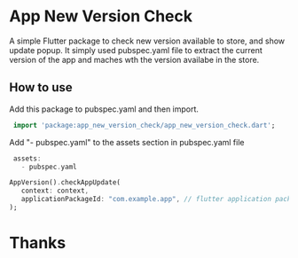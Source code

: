 # App New Version Check

A simple Flutter package to check new version available to store, and show update popup. It simply used pubspec.yaml file to extract the current version of the app and maches wth the version availabe in the store.

## How to use
Add this package to pubspec.yaml and then import.

```dart
 import 'package:app_new_version_check/app_new_version_check.dart';
 ```

Add "- pubspec.yaml" to the assets section in pubspec.yaml file
 ```dart
  assets:
    - pubspec.yaml
 ```

 ```dart
 AppVersion().checkAppUpdate(
    context: context,
    applicationPackageId: "com.example.app", // flutter application package id
 );
 ```


# Thanks
